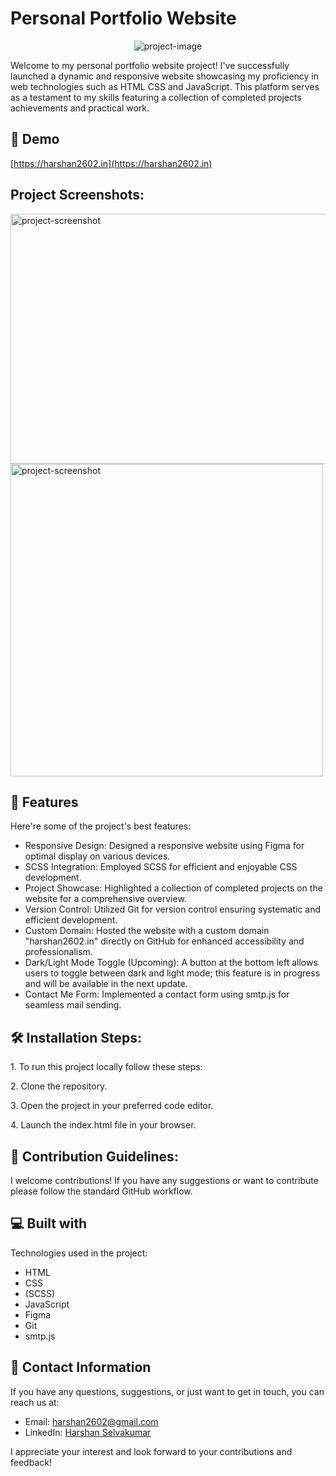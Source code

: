 <h1 id="title">Personal Portfolio Website</h1>

<p align="center"><img src="https://socialify.git.ci/harshan2602/Portfolio_Website/image?font=Inter&amp;forks=1&amp;language=1&amp;name=1&amp;owner=1&amp;pattern=Floating%20Cogs&amp;stargazers=1&amp;theme=Light" alt="project-image"></p>

<p id="description">Welcome to my personal portfolio website project! I've successfully launched a dynamic and responsive website showcasing my proficiency in web technologies such as HTML CSS and JavaScript. This platform serves as a testament to my skills featuring a collection of completed projects achievements and practical work.</p>

<h2>🚀 Demo</h2>

[https://harshan2602.in](https://harshan2602.in)

<h2>Project Screenshots:</h2>

<img src="https://snipboard.io/esYpRv.jpg" alt="project-screenshot" width="700" height="400/">

<img src="https://snipboard.io/6025U9.jpg" alt="project-screenshot" width="500">

  
  
<h2>🧐 Features</h2>

Here're some of the project's best features:

*   Responsive Design: Designed a responsive website using Figma for optimal display on various devices.
*   SCSS Integration: Employed SCSS for efficient and enjoyable CSS development.
*   Project Showcase: Highlighted a collection of completed projects on the website for a comprehensive overview.
*   Version Control: Utilized Git for version control ensuring systematic and efficient development.
*   Custom Domain: Hosted the website with a custom domain "harshan2602.in" directly on GitHub for enhanced accessibility and professionalism.
*   Dark/Light Mode Toggle (Upcoming): A button at the bottom left allows users to toggle between dark and light mode; this feature is in progress and will be available in the next update.
*   Contact Me Form: Implemented a contact form using smtp.js for seamless mail sending.

<h2>🛠️ Installation Steps:</h2>

<p>1. To run this project locally follow these steps:</p>

<p>2. Clone the repository.</p>

<p>3. Open the project in your preferred code editor.</p>

<p>4. Launch the index.html file in your browser.</p>

<h2>🍰 Contribution Guidelines:</h2>

I welcome contributions! If you have any suggestions or want to contribute please follow the standard GitHub workflow.

  
  
<h2>💻 Built with</h2>

Technologies used in the project:

*   HTML
*   CSS
*   (SCSS)
*   JavaScript
*   Figma
*   Git
*   smtp.js

## 📩 Contact Information

If you have any questions, suggestions, or just want to get in touch, you can reach us at:

- Email: [harshan2602@gmail.com](mailto:harshan2602@gmail.com)
- LinkedIn: [Harshan Selvakumar](https://www.linkedin.com/in/harshan2602/)

I appreciate your interest and look forward to your contributions and feedback!
